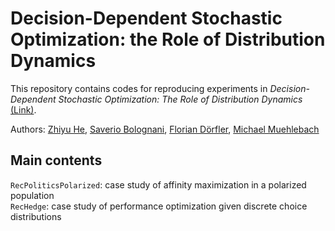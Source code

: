 # Decision-Dependent Stochastic Optimization: the Role of Distribution Dynamics

This repository contains codes for reproducing experiments in *Decision-Dependent Stochastic Optimization: The Role of Distribution Dynamics* [(Link)](https://arxiv.org/pdf/2503.07324).

Authors: [Zhiyu He](http://zyhe.github.io/), [Saverio Bolognani](https://www.bsaver.io/), [Florian Dörfler](https://dorfler.ethz.ch/), [Michael Muehlebach](https://lds.is.mpg.de/person/mmuehlebach)

## Main contents
`RecPoliticsPolarized`: case study of affinity maximization in a polarized population  
`RecHedge`: case study of performance optimization given discrete choice distributions  

